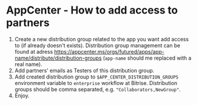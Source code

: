 # AppCenter - How to add access to partners

1. Create a new distribution group related to the app you want add access to (if already doesn't exists). 
Distribution group management can be found at adress https://appcenter.ms/orgs/futured/apps/app-name/distribute/distribution-groups 
(`app-name` should me replaced with a real name). 
1. Add partners' emails as Testers of this distribution group.
1. Add created distribution group to `$APP_CENTER_DISTRIBUTION_GROUPS` environment variable 
to `enterprise` workflow at Bitrise. Distribution groups should be comma separated, e.g. 
`"Collaborators,NewGroup"`. 
1. Enjoy.
